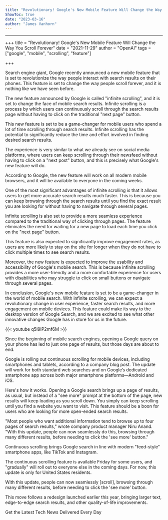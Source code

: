 ```yaml
---
title: "Revolutionary! Google's New Mobile Feature Will Change the Way You Scroll Forever."
ShowToc: true 
date: "2023-03-16"
author: "James Vanhorn"
---
```

*****
+++
title = "Revolutionary! Google's New Mobile Feature Will Change the Way You Scroll Forever"
date = "2021-11-29"
author = "OpenAI"
tags = ["google", "mobile", "scrolling", "feature"]

+++

Search engine giant, Google recently announced a new mobile feature that is set to revolutionize the way people interact with search results on their phones. This feature is set to change the way people scroll forever, and it is nothing like we have seen before.

The new feature announced by Google is called "infinite scrolling", and it is set to change the face of mobile search results. Infinite scrolling is a process by which users can continuously scroll through the search results page without having to click on the traditional "next page" button.

This new feature is set to be a game-changer for mobile users who spend a lot of time scrolling through search results. Infinite scrolling has the potential to significantly reduce the time and effort involved in finding desired search results.

The experience is very similar to what we already see on social media platforms, where users can keep scrolling through their newsfeed without having to click on a "next post" button, and this is precisely what Google's new feature will do.

According to Google, the new feature will work on all modern mobile browsers, and it will be available to everyone in the coming weeks.

One of the most significant advantages of infinite scrolling is that it allows users to get more accurate search results much faster. This is because you can keep browsing through the search results until you find the exact result you are looking for without having to navigate through several pages.

Infinite scrolling is also set to provide a more seamless experience compared to the traditional way of clicking through pages. The feature eliminates the need for waiting for a new page to load each time you click on the "next page" button.

This feature is also expected to significantly improve engagement rates, as users are more likely to stay on the site for longer when they do not have to click multiple times to see search results.

Moreover, the new feature is expected to improve the usability and accessibility of Google's mobile search. This is because infinite scrolling provides a more user-friendly and a more comfortable experience for users with disabilities who may struggle to click on small buttons or navigate through several pages.

In conclusion, Google's new mobile feature is set to be a game-changer in the world of mobile search. With infinite scrolling, we can expect a revolutionary change in user experience, faster search results, and more engagement on mobile devices. This feature could make its way to the desktop version of Google Search, and we are excited to see what other innovative changes Google has in store for us in the future.

{{< youtube q5I9lP2mf6M >}} 




Since the beginning of mobile search engines, opening a Google query on your phone has led to just one page of results, but those days are about to end.

 

Google is rolling out continuous scrolling for mobile devices, including smartphones and tablets, according to a company blog post. The update will work for both standard web searches and on Google’s dedicated smartphone app across both major smartphone platforms—Android and iOS. 

 

Here's how it works. Opening a Google search brings up a page of results, as usual, but instead of a "see more" prompt at the bottom of the page, new results will keep loading as you scroll down. You simply can keep scrolling until you find a website you want to visit. This feature should be a boon for users who are looking for more open-ended search results.

 

"Most people who want additional information tend to browse up to four pages of search results," wrote company product manager Niru Anand. "With this update, people can now seamlessly do this, browsing through many different results, before needing to click the 'see more' button."

 

Continuous scrolling brings Google search in line with modern "feed-style" smartphone apps, like TikTok and Instagram. 

 

The continuous scrolling feature is available Friday for some users, and "gradually" will roll out to everyone else in the coming days. For now, this update is only for United States residents. 

 
With this update, people can now seamlessly [scroll], browsing through many different results, before needing to click the 'see more' button.
 

This move follows a redesign launched earlier this year, bringing larger text, edge-to-edge search results, and other quality-of-life improvements. 

 

Get the Latest Tech News Delivered Every Day




